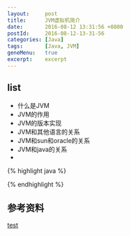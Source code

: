 ```yaml
---
layout:     post
title:      JVM虚拟机简介
date:       2016-08-12 13:31:56 +0800
postId:     2016-08-12-13-31-56
categories: [Java]
tags:       [Java, JVM]
geneMenu:   true
excerpt:    excerpt
---
```


## 

## list
* 什么是JVM
* JVM的作用
* JVM的版本实现
* JVM和其他语言的关系
* JVM和sun和oracle的关系
* JVM和java的关系
* 




{% highlight java %}

{% endhighlight %}

## 参考资料

[test](test.html)
